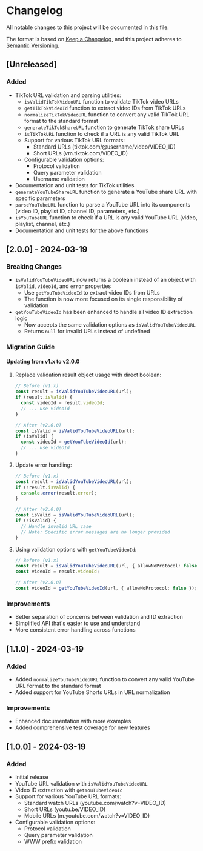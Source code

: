 # Changelog

All notable changes to this project will be documented in this file.

The format is based on [Keep a Changelog](https://keepachangelog.com/en/1.0.0/),
and this project adheres to [Semantic Versioning](https://semver.org/spec/v2.0.0.html).

## [Unreleased]

### Added
- TikTok URL validation and parsing utilities:
  - `isValidTikTokVideoURL` function to validate TikTok video URLs
  - `getTikTokVideoId` function to extract video IDs from TikTok URLs
  - `normalizeTikTokVideoURL` function to convert any valid TikTok URL format to the standard format
  - `generateTikTokShareURL` function to generate TikTok share URLs
  - `isTikTokURL` function to check if a URL is any valid TikTok URL
  - Support for various TikTok URL formats:
    - Standard URLs (tiktok.com/@username/video/VIDEO_ID)
    - Short URLs (vm.tiktok.com/VIDEO_ID)
  - Configurable validation options:
    - Protocol validation
    - Query parameter validation
    - Username validation
- Documentation and unit tests for TikTok utilities
- `generateYouTubeShareURL` function to generate a YouTube share URL with specific parameters
- `parseYouTubeURL` function to parse a YouTube URL into its components (video ID, playlist ID, channel ID, parameters, etc.)
- `isYouTubeURL` function to check if a URL is any valid YouTube URL (video, playlist, channel, etc.)
- Documentation and unit tests for the above functions

## [2.0.0] - 2024-03-19

### Breaking Changes
- `isValidYouTubeVideoURL` now returns a boolean instead of an object with `isValid`, `videoId`, and `error` properties
  - Use `getYouTubeVideoId` to extract video IDs from URLs
  - The function is now more focused on its single responsibility of validation
- `getYouTubeVideoId` has been enhanced to handle all video ID extraction logic
  - Now accepts the same validation options as `isValidYouTubeVideoURL`
  - Returns `null` for invalid URLs instead of undefined

### Migration Guide

#### Updating from v1.x to v2.0.0

1. Replace validation result object usage with direct boolean:
   ```typescript
   // Before (v1.x)
   const result = isValidYouTubeVideoURL(url);
   if (result.isValid) {
     const videoId = result.videoId;
     // ... use videoId
   }

   // After (v2.0.0)
   const isValid = isValidYouTubeVideoURL(url);
   if (isValid) {
     const videoId = getYouTubeVideoId(url);
     // ... use videoId
   }
   ```

2. Update error handling:
   ```typescript
   // Before (v1.x)
   const result = isValidYouTubeVideoURL(url);
   if (!result.isValid) {
     console.error(result.error);
   }

   // After (v2.0.0)
   const isValid = isValidYouTubeVideoURL(url);
   if (!isValid) {
     // Handle invalid URL case
     // Note: Specific error messages are no longer provided
   }
   ```

3. Using validation options with `getYouTubeVideoId`:
   ```typescript
   // Before (v1.x)
   const result = isValidYouTubeVideoURL(url, { allowNoProtocol: false });
   const videoId = result.videoId;

   // After (v2.0.0)
   const videoId = getYouTubeVideoId(url, { allowNoProtocol: false });
   ```

### Improvements
- Better separation of concerns between validation and ID extraction
- Simplified API that's easier to use and understand
- More consistent error handling across functions

## [1.1.0] - 2024-03-19

### Added
- Added `normalizeYouTubeVideoURL` function to convert any valid YouTube URL format to the standard format
- Added support for YouTube Shorts URLs in URL normalization

### Improvements
- Enhanced documentation with more examples
- Added comprehensive test coverage for new features

## [1.0.0] - 2024-03-19

### Added
- Initial release
- YouTube URL validation with `isValidYouTubeVideoURL`
- Video ID extraction with `getYouTubeVideoId`
- Support for various YouTube URL formats:
  - Standard watch URLs (youtube.com/watch?v=VIDEO_ID)
  - Short URLs (youtu.be/VIDEO_ID)
  - Mobile URLs (m.youtube.com/watch?v=VIDEO_ID)
- Configurable validation options:
  - Protocol validation
  - Query parameter validation
  - WWW prefix validation 